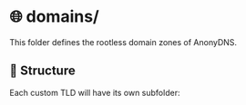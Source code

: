 # 🌐 domains/

This folder defines the rootless domain zones of AnonyDNS.

## 📁 Structure

Each custom TLD will have its own subfolder:

